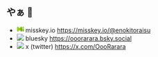 ## やぁ 👋

- <img src="https://github.com/misskey-dev/assets/blob/main/public/favicon.png?raw=" width="16"> misskey.io https://misskey.io/@enokitoraisu
- <img src="https://upload.wikimedia.org/wikipedia/commons/7/7a/Bluesky_Logo.svg" width="16"> bluesky https://ooorarara.bsky.social
- <img src="https://upload.wikimedia.org/wikipedia/commons/thumb/c/ce/X_logo_2023.svg/1024px-X_logo_2023.svg.png" width="16"> x (twitter) https://x.com/OooRarara
